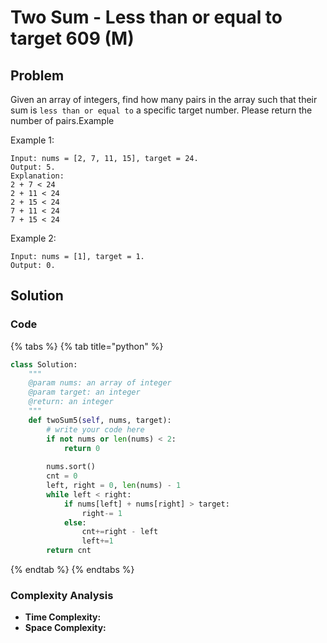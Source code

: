 # Two Sum - Less than or equal to target 609 \(M\)

## Problem

Given an array of integers, find how many pairs in the array such that their sum is `less than or equal to` a specific target number. Please return the number of pairs.Example

Example 1:

```text
Input: nums = [2, 7, 11, 15], target = 24. 
Output: 5. 
Explanation:
2 + 7 < 24
2 + 11 < 24
2 + 15 < 24
7 + 11 < 24
7 + 15 < 24
```

Example 2:

```text
Input: nums = [1], target = 1. 
Output: 0. 
```

## Solution 

### Code

{% tabs %}
{% tab title="python" %}
```python
class Solution:
    """
    @param nums: an array of integer
    @param target: an integer
    @return: an integer
    """
    def twoSum5(self, nums, target):
        # write your code here
        if not nums or len(nums) < 2:
            return 0
        
        nums.sort()
        cnt = 0
        left, right = 0, len(nums) - 1
        while left < right:
            if nums[left] + nums[right] > target:
                right-= 1
            else:
                cnt+=right - left
                left+=1
        return cnt
```
{% endtab %}
{% endtabs %}

### Complexity Analysis

* **Time Complexity:**
* **Space Complexity:**

